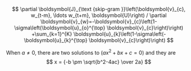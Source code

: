 $$
\partial \boldsymbol{J}_{\text {skip-gram }}\left(\boldsymbol{v}_{c}, w_{t-m}, \ldots w_{t+m}, \boldsymbol{U}\right) / \partial \boldsymbol{v}_{w}=-\boldsymbol{v}_{c}\left(1-\sigma\left(\boldsymbol{u}_{o}^{\top} \boldsymbol{v}_{c}\right)\right) +\sum_{k=1}^{K} \boldsymbol{u}_{k}\left(1-\sigma\left(- \boldsymbol{u}_{k}^{\top} \boldsymbol{v}_{c}\right)\right)
$$

When $a \ne 0$, there are two solutions to $(ax^2 + bx + c = 0)$ and they are 
$$ x = {-b \pm \sqrt{b^2-4ac} \over 2a} $$


